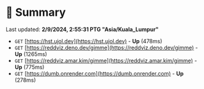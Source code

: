 # 📖 Summary
Last updated: **2/9/2024, 2:55:31 PTG "Asia/Kuala_Lumpur"**

- `GET` [https://hst.ujol.dev](https://hst.ujol.dev) - **Up** (478ms)
- `GET` [https://reddviz.deno.dev/gimme](https://reddviz.deno.dev/gimme) - **Up** (1265ms)
- `GET` [https://reddviz.amar.kim/gimme](https://reddviz.amar.kim/gimme) - **Up** (775ms)
- `GET` [https://dumb.onrender.com](https://dumb.onrender.com) - **Up** (278ms)
